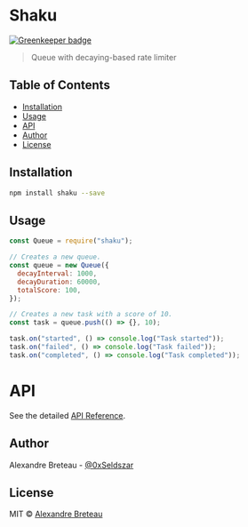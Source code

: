 # Shaku

[![Greenkeeper badge](https://badges.greenkeeper.io/Seldszar/shaku.svg)](https://greenkeeper.io/)

> Queue with decaying-based rate limiter

## Table of Contents

- [Installation](#installation)
- [Usage](#usage)
- [API](#api)
- [Author](#author)
- [License](#license)

## Installation

```bash
npm install shaku --save
```

## Usage

```javascript
const Queue = require("shaku");

// Creates a new queue.
const queue = new Queue({
  decayInterval: 1000,
  decayDuration: 60000,
  totalScore: 100,
});

// Creates a new task with a score of 10.
const task = queue.push(() => {}, 10);

task.on("started", () => console.log("Task started"));
task.on("failed", () => console.log("Task failed"));
task.on("completed", () => console.log("Task completed"));
```

# API

See the detailed [API Reference](API.md).

## Author

Alexandre Breteau - [@0xSeldszar](https://twitter.com/0xSeldszar)

## License

MIT © [Alexandre Breteau](https://seldszar.fr)
